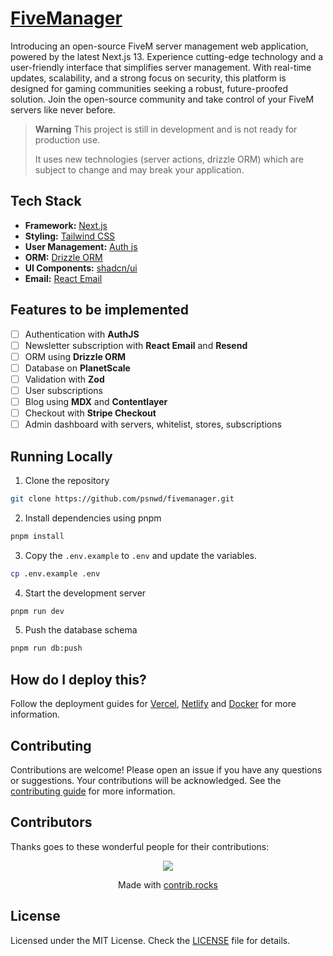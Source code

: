 # [FiveManager](https://fivemanager.red-cat.xyz)

Introducing an open-source FiveM server management web application, powered by the latest Next.js 13. Experience cutting-edge technology and a user-friendly interface that simplifies server management. With real-time updates, scalability, and a strong focus on security, this platform is designed for gaming communities seeking a robust, future-proofed solution. Join the open-source community and take control of your FiveM servers like never before.

> **Warning**
> This project is still in development and is not ready for production use.
>
> It uses new technologies (server actions, drizzle ORM) which are subject to change and may break your application.

## Tech Stack

- **Framework:** [Next.js](https://nextjs.org)
- **Styling:** [Tailwind CSS](https://tailwindcss.com)
- **User Management:** [Auth js](https://authjs.dev)
- **ORM:** [Drizzle ORM](https://orm.drizzle.team)
- **UI Components:** [shadcn/ui](https://ui.shadcn.com)
- **Email:** [React Email](https://react.email)

## Features to be implemented

- [ ] Authentication with **AuthJS**
- [ ] Newsletter subscription with **React Email** and **Resend**
- [ ] ORM using **Drizzle ORM**
- [ ] Database on **PlanetScale**
- [ ] Validation with **Zod**
- [ ] User subscriptions
- [ ] Blog using **MDX** and **Contentlayer**
- [ ] Checkout with **Stripe Checkout**
- [ ] Admin dashboard with servers, whitelist, stores, subscriptions

## Running Locally

1. Clone the repository

```bash
git clone https://github.com/psnwd/fivemanager.git
```

2. Install dependencies using pnpm

```bash
pnpm install
```

3. Copy the `.env.example` to `.env` and update the variables.

```bash
cp .env.example .env
```

4. Start the development server

```bash
pnpm run dev
```

5. Push the database schema

```bash
pnpm run db:push
```

## How do I deploy this?

Follow the deployment guides for [Vercel](https://create.t3.gg/en/deployment/vercel), [Netlify](https://create.t3.gg/en/deployment/netlify) and [Docker](https://create.t3.gg/en/deployment/docker) for more information.

## Contributing

Contributions are welcome! Please open an issue if you have any questions or suggestions. Your contributions will be acknowledged. See the [contributing guide](./CONTRIBUTING.md) for more information.

## Contributors

Thanks goes to these wonderful people for their contributions:

<p align="center">
 <a href="https://github.com/psnwd/fivemanager/graphs/contributors">
   <img src="https://contrib.rocks/image?repo=psnwd/fivemanager" />
 </a>
</p>

<p align="center">
 Made with <a rel="noopener noreferrer" target="_blank" href="https://contrib.rocks">contrib.rocks</a>
</p>

## License

Licensed under the MIT License. Check the [LICENSE](./LICENSE) file for details.
